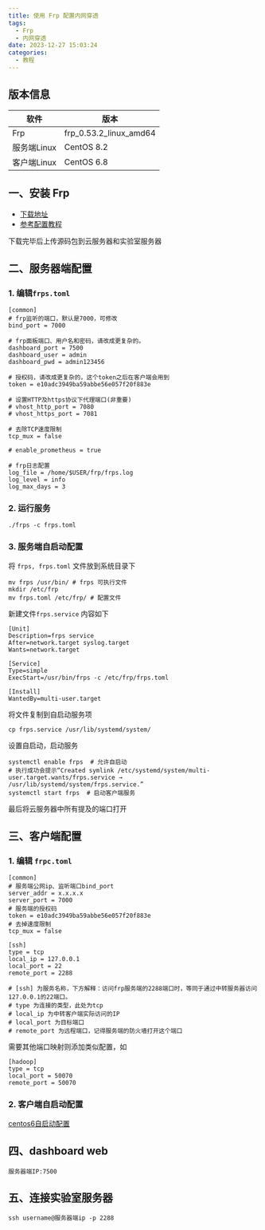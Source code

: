 ```yaml
---
title: 使用 Frp 配置内网穿透
tags: 
  - Frp
  - 内网穿透
date: 2023-12-27 15:03:24
categories: 
  - 教程
---
```


## 版本信息
| 软件       | 版本                     |
| -------- | ---------------------- |
| Frp      | frp_0.53.2_linux_amd64 |
| 服务端Linux | CentOS 8.2             |
| 客户端Linux | CentOS 6.8             |
## 一、安装 Frp

- [下载地址](https://github.com/fatedier/frp/releases)
- [参考配置教程](https://blog.csdn.net/weixin_43804047/article/details/135174832)

下载完毕后上传源码包到云服务器和实验室服务器
## 二、服务器端配置
### 1. 编辑`frps.toml`

 ```
 [common]
# frp监听的端口，默认是7000，可修改
bind_port = 7000

# frp面板端口、用户名和密码，请改成更复杂的。
dashboard_port = 7500
dashboard_user = admin
dashboard_pwd = admin123456

# 授权码，请改成更复杂的，这个token之后在客户端会用到
token = e10adc3949ba59abbe56e057f20f883e

# 设置HTTP及https协议下代理端口(非重要)
# vhost_http_port = 7080
# vhost_https_port = 7081

# 去除TCP速度限制
tcp_mux = false

# enable_prometheus = true

# frp日志配置
log_file = /home/$USER/frp/frps.log
log_level = info
log_max_days = 3
```
### 2. 运行服务
```
./frps -c frps.toml
```
###  3. 服务端自启动配置

将 `frps, frps.toml` 文件放到系统目录下

```
mv frps /usr/bin/ # frps 可执行文件
mkdir /etc/frp
mv frps.toml /etc/frp/ # 配置文件
```

新建文件`frps.service` 内容如下

```
[Unit]
Description=frps service
After=network.target syslog.target
Wants=network.target

[Service]
Type=simple
ExecStart=/usr/bin/frps -c /etc/frp/frps.toml

[Install]
WantedBy=multi-user.target
```

将文件复制到自启动服务项

```
cp frps.service /usr/lib/systemd/system/
```

设置自启动，启动服务

```
systemctl enable frps  # 允许自启动
# 执行成功会提示“Created symlink /etc/systemd/system/multi-user.target.wants/frps.service → /usr/lib/systemd/system/frps.service.”
systemctl start frps  # 启动客户端服务
```

最后将云服务器中所有提及的端口打开
## 三、客户端配置
###  1. 编辑 `frpc.toml`

```
[common]
# 服务端公网ip、监听端口bind_port
server_addr = x.x.x.x
server_port = 7000
# 服务端的授权码
token = e10adc3949ba59abbe56e057f20f883e  
# 去掉速度限制
tcp_mux = false

[ssh]
type = tcp
local_ip = 127.0.0.1
local_port = 22
remote_port = 2288

# [ssh] 为服务名称，下方解释：访问frp服务端的2288端口时，等同于通过中转服务器访问127.0.0.1的22端口。
# type 为连接的类型，此处为tcp
# local_ip 为中转客户端实际访问的IP
# local_port 为目标端口
# remote_port 为远程端口，记得服务端的防火墙打开这个端口
```

需要其他端口映射则添加类似配置，如

```
[hadoop]
type = tcp
local_port = 50070
remote_port = 50070
```
### 2. 客户端自启动配置

[centos6自启动配置](https://blog.csdn.net/freshboya/article/details/86663907)
## 四、dashboard web

`服务器端IP:7500`
## 五、连接实验室服务器

```
ssh username@服务器端ip -p 2288
```